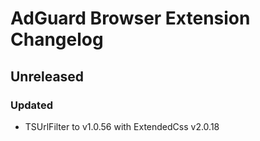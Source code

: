 # AdGuard Browser Extension Changelog

## Unreleased

### Updated

* TSUrlFilter to v1.0.56 with ExtendedCss v2.0.18
